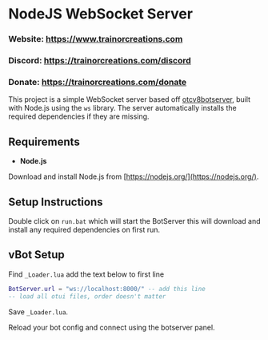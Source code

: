 # NodeJS WebSocket Server
### Website: https://www.trainorcreations.com
### Discord: https://trainorcreations.com/discord
### Donate: https://trainorcreations.com/donate

This project is a simple WebSocket server based off [otcv8botserver](https://github.com/OTCv8/otcv8botserver), built with Node.js using the `ws` library. The server automatically installs the required dependencies if they are missing.

## Requirements

- **Node.js**

Download and install Node.js from [https://nodejs.org/](https://nodejs.org/).

## Setup Instructions

Double click on `run.bat` which will start the BotServer this will download and install any required dependencies on first run.

## vBot Setup
Find `_Loader.lua` add the text below to first line 

```lua
BotServer.url = "ws://localhost:8000/" -- add this line
-- load all otui files, order doesn't matter
```
Save `_Loader.lua`.

Reload your bot config and connect using the botserver panel.